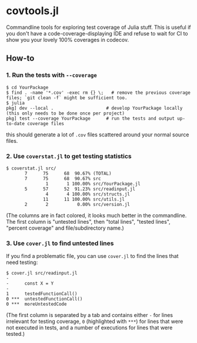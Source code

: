 # covtools.jl

Commandline tools for exploring test coverage of Julia stuff. This is useful if you don't have a code-coverage-displaying IDE and refuse to wait for CI to show you your lovely 100% coverages in codecov.

## How-to

### 1. Run the tests with `--coverage`

```
$ cd YourPackage
$ find . -name '*.cov' -exec rm {} \;   # remove the previous coverage files; `git clean -f` might be sufficient too.
$ julia
pkg] dev --local .                    # develop YourPackage locally (this only needs to be done once per project)
pkg] test --coverage YourPackage      # run the tests and output up-to-date coverage files
```

this should generate a lot of `.cov` files scattered around your normal source files.

### 2. Use `coverstat.jl` to get testing statistics
```
$ coverstat.jl src/
       7      75      68  90.67% (TOTAL)
       7      75      68  90.67% src
               1       1 100.00% src/YourPackage.jl
       5      57      52  91.23% src/readinput.jl
               4       4 100.00% src/structs.jl
              11      11 100.00% src/utils.jl
       2       2           0.00% src/version.jl
```
(The columns are in fact colored, it looks much better in the commandline. The first column is "untested lines", then "total lines", "tested lines", "percent coverage" and file/subdirectory name.)

### 3. Use `cover.jl` to find untested lines
If you find a problematic file, you can use `cover.jl` to find the lines that need testing:
```
$ cover.jl src/readinput.jl
-
-      const X = Y
- 
1      testedFunctionCall()
0 ***  untestedFunctionCall()
0 ***  moreUntestedCode
```

(The first column is separated by a tab and contains either `-` for lines irrelevant for testing coverage, `0` (highlighted with `***`) for lines that were not executed in tests, and a number of executions for lines that were tested.)
